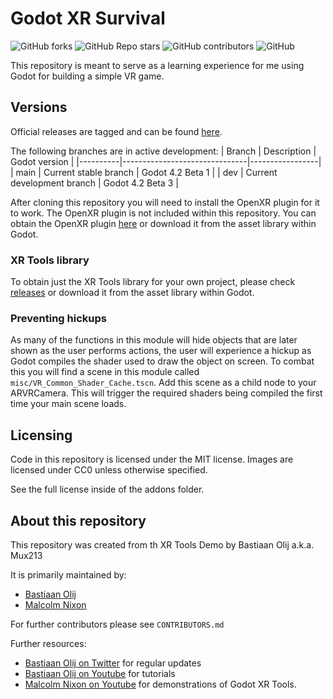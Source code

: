 # Godot XR Survival

![GitHub forks](https://img.shields.io/github/forks/thederpykrafter/godot-xr-survival?style=plastic)
![GitHub Repo stars](https://img.shields.io/github/stars/thederpykrafter/godot-xr-survival?style=plastic)
![GitHub contributors](https://img.shields.io/github/contributors/thederpykrafter/godot-xr-survival?style=plastic)
![GitHub](https://img.shields.io/github/license/thederpykrafter/godot-xr-survival?style=plastic)

This repository is meant to serve as a learning experience for me using Godot for building a simple VR game.
## Versions

Official releases are tagged and can be found [here](https://github.com/thederpykrafter/godot-xr-survival/releases).

The following branches are in active development:
|  Branch  |  Description                  |  Godot version  |
|----------|-------------------------------|-----------------|
|   main   | Current stable branch    |  Godot 4.2 Beta 1     |
|    dev   | Current development branch  |  Godot 4.2 Beta 3     |

After cloning this repository you will need to install the OpenXR plugin for it to work. The OpenXR plugin is not included within this repository.
You can obtain the OpenXR plugin [here](https://github.com/GodotVR/godot_openxr/releases) or download it from the asset library within Godot.

### XR Tools library

To obtain just the XR Tools library for your own project, please check [releases](https://github.com/GodotVR/godot-xr-tools/releases) or download it from the asset library within Godot.

### Preventing hickups

As many of the functions in this module will hide objects that are later shown as the user performs actions, the user will experience a hickup as Godot compiles the shader used to draw the object on screen. 
To combat this you will find a scene in this module called `misc/VR_Common_Shader_Cache.tscn`.
Add this scene as a child node to your ARVRCamera. This will trigger the required shaders being
compiled the first time your main scene loads.

## Licensing

Code in this repository is licensed under the MIT license.
Images are licensed under CC0 unless otherwise specified.

See the full license inside of the addons folder.

## About this repository

This repository was created from th XR Tools Demo by Bastiaan Olij a.k.a. Mux213

It is primarily maintained by:
- [Bastiaan Olij](https://github.com/BastiaanOlij/)
- [Malcolm Nixon](https://github.com/Malcolmnixon/)

For further contributors please see `CONTRIBUTORS.md`

Further resources:
- [Bastiaan Olij on Twitter](https://twitter.com/mux213) for regular updates
- [Bastiaan Olij on Youtube](https://www.youtube.com/BastiaanOlij) for tutorials
- [Malcolm Nixon on Youtube](https://www.youtube.com/user/MalcolmANixon) for demonstrations of Godot XR Tools.
